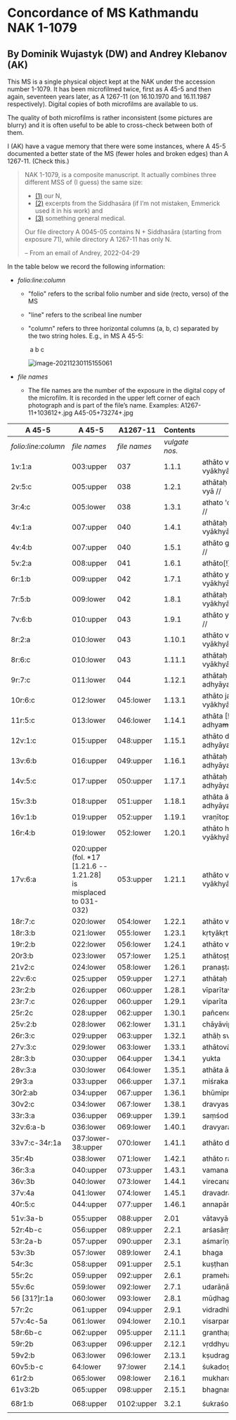 # Concordance of MS Kathmandu NAK 1-1079

## By Dominik Wujastyk (DW) and Andrey Klebanov (AK)

This MS is a single physical object kept at the NAK under the accession number 1-1079.  It has been microfilmed twice,  first as A 45-5 and then again, seventeen years later, as A 1267-11 (on 16.10.1970 and 16.11.1987 respectively). Digital copies of both microfilms are available to us.

The quality of both microfilms is rather inconsistent (some pictures are blurry) and it is often useful to be able to cross-check between both of them.

I (AK) have a vague memory that there were some instances, where A 45-5 documented a better state of the MS (fewer holes and broken edges) than A 1267-11.  (Check this.)

> NAK 1-1079, is a composite  manuscript. It actually combines three different MSS of (I  guess) the same size: 
>
> * [(1)](http://ngmcp.fdm.uni-hamburg.de/mediawiki/index.php/A_1267-11(1)_(Suśrutasaṃhitā)) our N, 
> * [(2)](http://ngmcp.fdm.uni-hamburg.de/mediawiki/index.php/A_1267-11(2)_Siddhāsārasaṃhitā) excerpts from the Siddhasāra (if I’m not mistaken, Emmerick used it in his work) and
> * [(3)](http://ngmcp.fdm.uni-hamburg.de/mediawiki/index.php/A_1267-11(3)_(Vaidyaka)) something general medical. 
>
> Our file directory A 0045-05 contains N + Siddhasāra (starting from exposure 71), while directory A 1267-11 has only N.
>
> – From an email of Andrey, 2022-04-29

In the table below we record the following information:

* *folio:line:column*
  
  - "folio" refers to the scribal folio number and side (recto, verso) of the MS 
  
  - "line" refers to the scribeal line number
  
  - "column" refers to three horizontal columns (a, b, c) separated by the two string holes.  E.g., in MS A 45-5:
  
    ​                       a                                                   b                                                                c
  
    ![image-20211230115155061](/home/dom/.config/Typora/typora-user-images/image-20211230115155061.png)
  
  
  
* *file names*
  
  - The file names are the number of the exposure in the digital copy of the microfilm. It is recorded in the upper left corner of each photograph and is part of the file’s name.
    Examples:
    A1267-11+103612+*<exposure>*.jpg
    A45-05+73274+*<exposure>*.jpg


| A 45-5 | A 45-5 | A1267-11 | Contents | atha phrase |
| --- | -------- | --------------------- | ------------------------- | ---- |
| *folio:line:column* | *file names* | *file names* | *vulgate nos.* |  |
| 1v:1:a |    003:upper    | 037 | 1.1.1 | athāto vedotpattim ādhyāyaṃ vyākhyāsyāmaḥ // |
| 2v:5:c |   005:upper   |                038 | 1.2.1      | athātaḥ śiśyopanayanīyam adhyāyaṃ vyā // |
| 3r:4:c |   005:lower   |                038 | 1.3.1                       | athato 'dhyāyanasampradānīyaṃ vyā // |
| 4v:1:a | 007:upper |               040 | 1.4.1     | athātaḥ pravacīnīyam [!] adhyāyaṃ vyākhyā // |
|  4v:4:b  |   007:upper   |                  040 | 1.5.1    | athāto gropaharaṇīyam adhyāyaṃ vyā // |
| 5v:2:a |                    008:upper                   |               041 | 1.6.1          | athāto[!] ṛtucaryāṃ vyā // |
| 6r:1:b | 009:upper | 042 | 1.7.1 | athāto yantravidhim adhyāyaṃ vyākhyāsyāmaḥ // |
| 7r:5:b | 009:lower | 042 | 1.8.1 | athātaḥ śastravicāraṇīyam adhyāyaṃ vyākhyāsyām [!] / |
| 7v:6:b | 010:upper             | 043 | 1.9.1 | athāto yogyāsūtrīyam adhyāyaṃ vyā // |
| 8r:2:a | 010:lower | 043 | 1.10.1 | athāto viśikhyānupraveśīṇīyaṃ [!} vyākhyā // |
| 8r:6:c | 010:lower | 043 | 1.11.1 | athātaḥ kṣārapākavidhim adhyāyaṃ vyākhyā // |
| 9r:7:c | 011:lower | 044 | 1.12.1 | athātaḥ [!] agnikarmavidhim adhyāyaṃ vyākhyāsyāmaḥ // |
| 10r:6:c | 012:lower | 045:lower | 1.13.1 | athāto jalāyukādhyāyam [!] vyākhyāsyāmaḥ  // |
|            11r:5:c             | 013:lower | 046:lower | 1.14.1 | athāta [!] śoṇitavarṇṇanīyam adhya~~mā~~yaṃ vyākhyāsyāmaḥ |
| 12v:1:c | 015:upper | 048:upper | 1.15.1 | athāto doṣadhātumālakṣayavṛddhim adhyāyaṃ vyākhyāsyāmaḥ / |
| 13v:6:b | 016:upper | 049:upper | 1.16.1 | athātaḥ karṇṇavyadhaba[ndhavi]dhim adhyāyaṃ vyā // |
| 14v:5:c | 017:upper | 050:upper | 1.17.1 | athātaḥ [!] āmapakvamaṣanīyam [!] adhyāyaṃ vyā / |
| 15v:3:b |        018:upper       | 051:upper | 1.18.1 | athāta ālepavraṇabandhavidhim adhyāyaṃ vyākhyāsyāmaḥ |
| 16v:1:b | 019:upper | 052:upper | 1.19.1 | vraṇītopāsanīyaṃ |
| 16r:4:b | 019:lower | 052:lower | 1.20.1 | athāto hitīhitīyam [!] adhyāyaṃ vyākhyāsyāmaḥ / |
| 17v:6:a | 020:upper <br />(fol. *17 [1.21.6 -- 1.21.28] <br />is misplaced to 031-032) | 053:upper | 1.21.1 | athāto vraṇapraśnam adhyāyam vyākhyāsyāmaḥ / |
| 18r:7:c | 020:lower | 054:lower | 1.22.1 | athāto vraṇāsrāvavijñānīyam |
| 18r:3:b | 021:lower | 055:lower | 1.23.1 | kṛtyākṛtyavidhiṃ |
| 19r:2:b | 022:lower | 056:lower | 1.24.1 | athāto vyādhisamuddeśīya |
| 20r3:b | 023:lower | 057:lower | 1.25.1 |athātoṣṭavidhaśastrakarmavidhi|
| 21v2:c | 024:lower | 058:lower | 1.26.1 |pranaṣṭaśalya|
| 22v:6:c | 025:upper | 059:upper | 1.27.1 |athātaḥ śalyāpanayanīyadhyāya|
| 23r:2:b | 026:upper | 060:upper | 1.28.1 |vīparītavraṇavijñānīyaṃ|
| 23r:7:c | 026:upper | 060:upper | 1.29.1 |viparīta|
| 25r:2c | 028:upper | 062:upper | 1.30.1 |pañcendriyārtha|
| 25v:2:b | 028:lower | 062:lower | 1.31.1 |chāyāvipratipatti|
| 26r:3:c | 029:upper | 063:upper | 1.32.1 |athāḥ svabhāvavipratipatti|
| 27v:3:c | 029:lower | 063:lower | 1.33.1 |athātovāraṇīya|
| 28r:3:b | 030:upper | 064:upper | 1.34.1 |yukta|
| 28v:3:a | 030:lower | 064:lower | 1.35.1 |athāta āturopakramaṇīya|
| 29r3:a | 033:upper | 066:upper | 1.37.1 |miśrakan|
| 30r2:ab | 034:upper | 067:upper | 1.36.1 |bhūmipravibhāga|
| 30v2:c | 034:lower | 067:lower | 1.38.1    | dravyasaṅgrahaṇī |
| 33r:3:a | 036:upper | 069:upper | 1.39.1 | saṃśodhanasaṃśamanīya |
| 32v:6:a-b | 036:lower | 069:lower | 1.40.1 | dravyarasaguṇavīryavipākavijñānīyaṃ |
| 33v7:c-34r:1a | 037:lower-38:upper | 070:lower | 1.41.1 | athāto dravyaviśeṣavijñānīyaṃ |
| 35r:4b |   038:lower   |          071:lower | 1.42.1          | athāto rasaviśeṣavijñānīyaṃ |
| 36r:3:a | 040:upper | 073:upper | 1.43.1 | vamanadravyavikalpavijñānīyaṃ |
| 36v:3b | 040:lower | 073:lower | 1.44.1 | virecanadravyavikalpavijñānīyaṃ |
| 37v:4a | 041:lower | 074:lower | 1.45.1 | dravadravyavidhiṃ |
| 40r:5:c | 044:upper | 077:upper | 1.46.1 | annapānavidhiṃ |
|  |  |  |  |  |
| 51v:3a-b |  055:upper  |       088:upper | 2.01             | vātavyādhi |
| 52r:4b-c | 056:upper | 089:upper | 2.2.1 | arśasāṃ |
| 53r:2a-b | 057:upper | 090:upper | 2.3.1 | aśmarīṇāṃ |
| 53v:3b |  057:lower  |       089:lower | 2.4.1       | bhaga |
| 54r:3c | 058:upper | 091:upper | 2.5.1 | kuṣṭhanidāna |
| 55r:2c | 059:upper | 092:upper | 2.6.1 | pramehāni nidānaṃ |
| 55v:6c | 059:lower | 092:lower | 2.7.1 | udarāṇāṃ |
| 56 [31?]r:1a | 060:lower | 093:lower | 2.8.1 | mūḍhagarbha |
| 57r:2c | 061:upper | 094:upper | 2.9.1 | vidradhīnān |
| 57v:4c-5a | 061:lower | 094:lower | 2.10.1 | visarpanāḍīstanaroga |
| 58r:6b-c | 062:upper | 095:upper | 2.11.1 | granthapacyarvudagalagaṇḍānāṃ |
| 59r:2b | 063:upper | 096:upper | 2.12.1 | vṛddhyupadaṃśa |
| 59v2:b | 063:lower | 096:lower | 2.13.1 | kṣudragonidānaṃ |
| 60v5:b-c | 64:lower | 97:lower | 2.14.1 | śukadoṣanidānaṃ |
| 61r2:b | 065:lower | 098:lower | 2.16.1 | mukharoganidānaṃ |
| 61v3:2b | 065:upper | 098:upper | 2.15.1 | bhagnanidāna |
|  |  |  |  |  |
| 68r1:b | 068:upper | 0102:upper | 3.2.1 | śukraśoṇitaviśuddhiṃ |
|                     |                                                              |                 |             |  |
